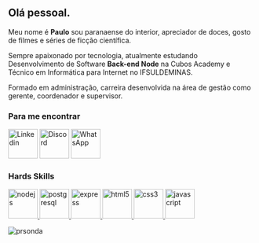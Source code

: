 <html>
  <body>
    <main>
      <section>
        <h1>Olá pessoal.</h1>
      </section>
      <section>
        <p>
          Meu nome é <strong>Paulo</strong> sou paranaense do interior,
          apreciador de doces, gosto de filmes e séries de ficção científica.
        </p>
        <p>
          Sempre apaixonado por tecnologia, atualmente estudando Desenvolvimento
          de Software <strong>Back-end Node</strong> na Cubos Academy e Técnico
          em Informática para Internet no IFSULDEMINAS.
        </p>
        <p>
          Formado em administração, carreira desenvolvida na área de gestão como
          gerente, coordenador e supervisor.
        </p>
      </section>
      <section>
        <h3>Para me encontrar</h3>
        <p>
          <a href="https://www.linkedin.com/in/paulors1206/" target="blank"
            ><img
              src="https://expertdigital.net/wp-content/uploads/2018/11/linkedin-logo.png"
              alt="Linkedin"
              height="60"
              width="60"
          /></a>
          <a href="https://discord.gg/PRS#1354" target="blank"
            ><img
              src="https://logodownload.org/wp-content/uploads/2017/11/discord-logo-0.png"
              alt="Discord"
              height="60"
              width="60"
          /></a>
          <a
            href="https://api.whatsapp.com/send?phone=5541988649142"
            target="blank"
            ><img
              src="https://logodownload.org/wp-content/uploads/2015/04/whatsapp-logo-png-0.png"
              alt="WhatsApp"
              height="60"
              width="60"
          /></a>
        </p>
      </section>
      <section>
        <h3>Hards Skills</h3>
        <p>
          <a href="https://nodejs.org" target="_blank" rel="noreferrer">
            <img
              src="https://upload.wikimedia.org/wikipedia/commons/d/d9/Node.js_logo.svg"
              alt="nodejs "
              width="60"
              height="60"
            />
          </a>
          <a href="https://www.postgresql.org" target="_blank" rel="noreferrer">
            <img
              src="https://upload.wikimedia.org/wikipedia/commons/2/29/Postgresql_elephant.svg"
              alt="postgresql"
              width="60"
              height="60"
            />
          </a>
          <a href="https://expressjs.com/" target="_blank" rel="noreferrer">
            <img
              src="https://wsofter.com/wp-content/uploads/2017/12/node-express.png"
              alt="express"
              width="60"
              height="60"
            />
          </a>
          <a href="https://www.w3.org/html/" target="\_blank" rel="noreferrer">
            <img
              src="https://upload.wikimedia.org/wikipedia/commons/thumb/6/61/HTML5_logo_and_wordmark.svg/800px-HTML5_logo_and_wordmark.svg.png"
              alt="html5"
              width="60"
              height="60"
            />
          </a>
          <a
            href="https://www.w3schools.com/css/"
            target="_blank"
            rel="noreferrer"
          >
            <img
              src="https://upload.wikimedia.org/wikipedia/commons/d/d5/CSS3_logo_and_wordmark.svg"
              alt="css3"
              width="60"
              height="60"
            />
          </a>
          <a
            href="https://developer.mozilla.org/en-US /docs/Web/JavaScript"
            target="_blank"
            rel="noreferrer"
          >
            <img
              src="https://upload.wikimedia.org/wikipedia/commons/thumb/9/99/Unofficial_JavaScript_logo_2.svg/800px-Unofficial_JavaScript_logo_2.svg.png"
              alt="javascript "
              width="60"
              height="60"
            />
          </a>
        </p>
      </section>
      <section>
        <p>
          <img
            src="https://github-readme-stats.vercel.app/api/top-langs/?username=prsonda&layout=compact&custom_title=Linguagens%20%mais%20%utilizadas"
            alt="prsonda"
          />
        </p>
      </section>
    </main>
  </body>
</html>
